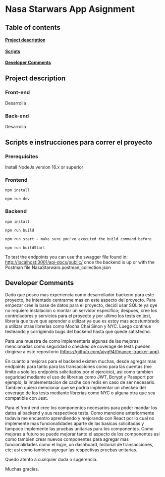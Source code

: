 # Nasa Starwars App Asignment

## Table of contents

#### [Project description](#description)

#### [Scripts](#scripts)

#### [Developer Comments](#developerComments)

<a name="description"></a>

## Project description

### Front-end

Desarrolla

### Back-end

Desarrolla

<a name="scripts"></a>

## Scripts e instrucciones para correr el proyecto

### Prerequisites

Install NodeJs version 16.x or superior

### Frontend

    npm install
    
    npm run dev

### Backend

    npm install
    
    npm run build
    
    npm run start - make sure you've executed the build command before

    npm run buildStart
    

To test the endpoints you can use the swagger file found in: <http://localhost:3001/api-docs/public/> once the backend is up or with the Postman file NasaStarwars.postman_collection.json

<a name="developerComments"></a>

## Developer Comments

Dado que poseo mas experiencia como desarrollador backend para este proyecto, he intentado centrarme mas en este aspecto del proyecto.
Para empezar cree la base de datos para el proyecto, decidi usar SQLite ya qye no requiere instalacion o montar un servidor especifico; despues, cree los controladores y servicios para el proyecto y por ultimo los tests en jest, libreria que tuve que aprender a utilizar ya que es estoy mas acostumbrado a utilizar otras librerias como Mocha Chai Sinon y NYC. Luego continue testeando y corrigiendo bugs del backend hasta que quede satisfecho.

Para una muestra de como implementaria algunas de las mejoras mencionadas como seguridad o checkeo de coverage  de tests pueden dirigirse a este repositorio (<https://github.com/ajvg94/finance-tracker-app>).

En cuanto a mejoras para el backend existen muchas, desde agregar mas endpoints para tanto para las transacciones como para las cuentas (me limite a solo los endpoints solicitados por el ejercicio), asi como tambien seguridad mediante el uso de librerias como JWT, Bcrypt y Passport por ejemplo, la implementacion de cache con redis en caso de ser necesario. Tambien quiero mencionar que se podria implmentar un checkeo del coverage de los tests mediante librerias como NYC o alguna otra que sea compatible con Jest.

Para el front end cree los componentes necesarios para poder mandar los datos al backend y sus respectivos tests.
Como mencione anteriormente todavia me encuentro aprendiendo y mejorando con React por lo cual no implemente mas funcionalidades aparte de las basicas solicitadas y tampoco implemente las pruebas unitarias para los componentes.
Como mejoras a futuro se puede mejorar tanto el aspecto de los componentes asi como tambien crear nuevos componentes para agregar mas funcionalidades como el login, un dashboard, historial de transacciones, etc; asi como tambien agregar las respectivas pruebas unitarias.

Quedo atento a cualquier duda o sugerencia.

Muchas gracias.

